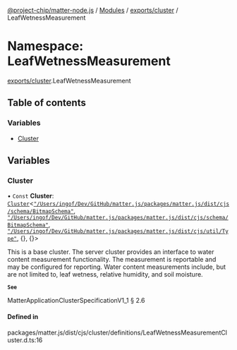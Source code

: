 [@project-chip/matter-node.js](../README.md) / [Modules](../modules.md) / [exports/cluster](exports_cluster.md) / LeafWetnessMeasurement

# Namespace: LeafWetnessMeasurement

[exports/cluster](exports_cluster.md).LeafWetnessMeasurement

## Table of contents

### Variables

- [Cluster](exports_cluster.LeafWetnessMeasurement.md#cluster)

## Variables

### Cluster

• `Const` **Cluster**: [`Cluster`](exports_cluster.md#cluster)<[`"/Users/ingof/Dev/GitHub/matter.js/packages/matter.js/dist/cjs/schema/BitmapSchema"`](export._internal_.__Users_ingof_Dev_GitHub_matter_js_packages_matter_js_dist_cjs_schema_BitmapSchema_.md), [`"/Users/ingof/Dev/GitHub/matter.js/packages/matter.js/dist/cjs/schema/BitmapSchema"`](export._internal_.__Users_ingof_Dev_GitHub_matter_js_packages_matter_js_dist_cjs_schema_BitmapSchema_.md), [`"/Users/ingof/Dev/GitHub/matter.js/packages/matter.js/dist/cjs/util/Type"`](export._internal_.__Users_ingof_Dev_GitHub_matter_js_packages_matter_js_dist_cjs_util_Type_.md), {}, {}\>

This is a base cluster. The server cluster provides an interface to water content measurement functionality. The
measurement is reportable and may be configured for reporting. Water content measurements include, but are not
limited to, leaf wetness, relative humidity, and soil moisture.

**`See`**

MatterApplicationClusterSpecificationV1_1 § 2.6

#### Defined in

packages/matter.js/dist/cjs/cluster/definitions/LeafWetnessMeasurementCluster.d.ts:16
